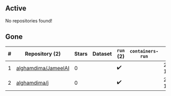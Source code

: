 ## Active
No repositories found!

## Gone
| # | Repository (2) | Stars | Dataset | `run` (2) | `containers-run` | Last Modified |
| --- | --- | --- | --- | --- | --- | --- |
| 1 | [alghamdima/JameelAI](https://github.com/alghamdima/JameelAI) | 0 |  | :heavy_check_mark: |  | 2025-02-09 13:49:52+00:00 |
| 2 | [alghamdima/j](https://github.com/alghamdima/j) | 0 |  | :heavy_check_mark: |  | 2025-01-28 11:28:15+00:00 |
